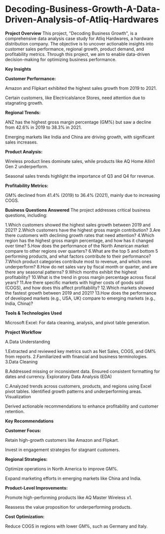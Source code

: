 # Decoding-Business-Growth-A-Data-Driven-Analysis-of-Atliq-Hardwares


**Project Overview**
This project, "Decoding Business Growth", is a comprehensive data analysis case study for Atliq Hardwares, a hardware distribution company. The objective is to uncover actionable insights into customer sales performance, regional growth, product demand, and profitability metrics. Through this project, we aim to enable data-driven decision-making for optimizing business performance.


**Key Insights**

**Customer Performance:**


Amazon and Flipkart exhibited the highest sales growth from 2019 to 2021.

Certain customers, like Electricalslance Stores, need attention due to stagnating growth.


**Regional Trends:**


ANZ has the highest gross margin percentage (GM%) but saw a decline from 42.6% in 2019 to 38.3% in 2021.

Emerging markets like India and China are driving growth, with significant sales increases.

**Product Analysis:**


Wireless product lines dominate sales, while products like AQ Home Allin1 Gen 2 underperform.

Seasonal sales trends highlight the importance of Q3 and Q4 for revenue.


**Profitability Metrics:**


GM% declined from 41.4% (2019) to 36.4% (2021), mainly due to increasing COGS.


**Business Questions Answered**
The project addresses critical business questions, including:

1.Which customers showed the highest sales growth between 2019 and 2021?
2.Which customers have the highest gross margin contribution?
3.Are there customers with declining growth rates that need attention?
4.Which region has the highest gross margin percentage, and how has it changed over time?
5.How does the performance of the North American market compare to other regions over quarters?
6.What are the top 5 and bottom 5 performing products, and what factors contribute to their performance?
7.Which product categories contribute most to revenue, and which ones underperform?
8.How do net sales vary by fiscal month or quarter, and are there any seasonal patterns?
9.Which months exhibit the highest profitability?
10.What is the trend in gross margin percentage across fiscal years?
11.Are there specific markets with higher costs of goods sold (COGS), and how does this affect profitability?
12.Which markets showed the fastest growth between 2019 and 2021?
13.How does the performance of developed markets (e.g., USA, UK) compare to emerging markets (e.g., India, China)?


**Tools & Technologies Used**

Microsoft Excel: For data cleaning, analysis, and pivot table generation.


**Project Workflow**

A.Data Understanding

1.Extracted and reviewed key metrics such as Net Sales, COGS, and GM% from reports.
2.Familiarized with financial and business terminologies.
3.Data Cleaning

B.Addressed missing or inconsistent data.
Ensured consistent formatting for dates and currency.
Exploratory Data Analysis (EDA)

C.Analyzed trends across customers, products, and regions using Excel pivot tables.
Identified growth patterns and underperforming areas.
Visualization


Derived actionable recommendations to enhance profitability and customer retention.


**Key Recommendations**


**Customer Focus:**

Retain high-growth customers like Amazon and Flipkart.

Invest in engagement strategies for stagnant customers.


**Regional Strategies:**

Optimize operations in North America to improve GM%.

Expand marketing efforts in emerging markets like China and India.


**Product-Level Improvements:**

Promote high-performing products like AQ Master Wireless x1.

Reassess the value proposition for underperforming products.


**Cost Optimization:**

Reduce COGS in regions with lower GM%, such as Germany and Italy.

